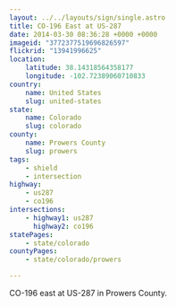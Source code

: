 ```yaml
---
layout: ../../layouts/sign/single.astro
title: CO-196 East at US-287
date: 2014-03-30 08:36:28 +0000 +0000
imageid: "3772377519696826597"
flickrid: "13941996625"
location:
    latitude: 38.14318564358177
    longitude: -102.72389060710833
country:
    name: United States
    slug: united-states
state:
    name: Colorado
    slug: colorado
county:
    name: Prowers County
    slug: prowers
tags:
    - shield
    - intersection
highway:
    - us287
    - co196
intersections:
    - highway1: us287
      highway2: co196
statePages:
    - state/colorado
countyPages:
    - state/colorado/prowers

---
```

CO-196 east at US-287 in Prowers County.